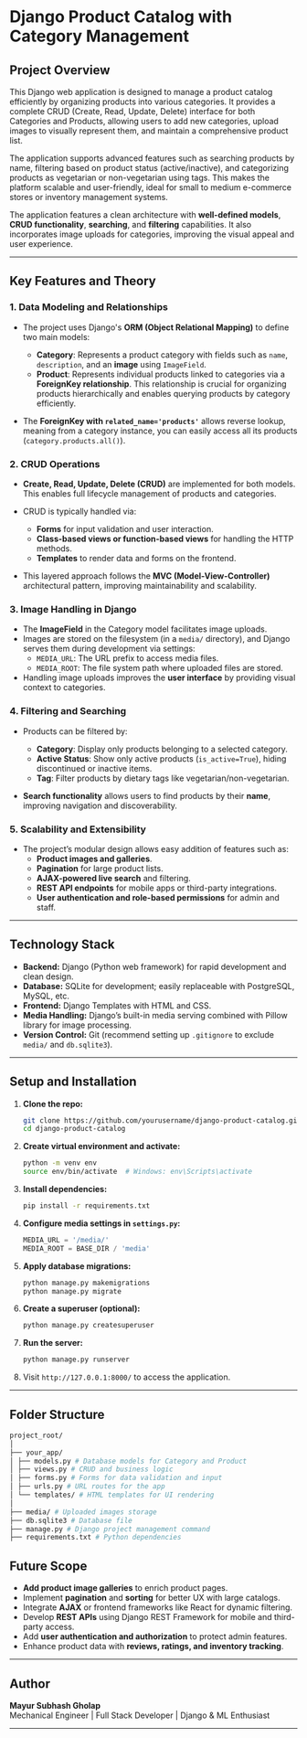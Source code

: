 # **Django Product Catalog with Category Management**

## **Project Overview**

This Django web application is designed to manage a product catalog efficiently by organizing products into various categories. It provides a complete CRUD (Create, Read, Update, Delete) interface for both Categories and Products, allowing users to add new categories, upload images to visually represent them, and maintain a comprehensive product list.

The application supports advanced features such as searching products by name, filtering based on product status (active/inactive), and categorizing products as vegetarian or non-vegetarian using tags. This makes the platform scalable and user-friendly, ideal for small to medium e-commerce stores or inventory management systems.

The application features a clean architecture with **well-defined models**, **CRUD functionality**, **searching**, and **filtering** capabilities. It also incorporates image uploads for categories, improving the visual appeal and user experience.

---

## **Key Features and Theory**

### **1. Data Modeling and Relationships**

- The project uses Django's **ORM (Object Relational Mapping)** to define two main models:
  - **Category**: Represents a product category with fields such as `name`, `description`, and an **image** using `ImageField`.
  - **Product**: Represents individual products linked to categories via a **ForeignKey relationship**. This relationship is crucial for organizing products hierarchically and enables querying products by category efficiently.

- The **ForeignKey with `related_name='products'`** allows reverse lookup, meaning from a category instance, you can easily access all its products (`category.products.all()`).

### **2. CRUD Operations**

- **Create, Read, Update, Delete (CRUD)** are implemented for both models. This enables full lifecycle management of products and categories.
- CRUD is typically handled via:
  - **Forms** for input validation and user interaction.
  - **Class-based views or function-based views** for handling the HTTP methods.
  - **Templates** to render data and forms on the frontend.

- This layered approach follows the **MVC (Model-View-Controller)** architectural pattern, improving maintainability and scalability.

### **3. Image Handling in Django**

- The **ImageField** in the Category model facilitates image uploads.
- Images are stored on the filesystem (in a `media/` directory), and Django serves them during development via settings:
  - `MEDIA_URL`: The URL prefix to access media files.
  - `MEDIA_ROOT`: The file system path where uploaded files are stored.
- Handling image uploads improves the **user interface** by providing visual context to categories.

### **4. Filtering and Searching**

- Products can be filtered by:
  - **Category**: Display only products belonging to a selected category.
  - **Active Status**: Show only active products (`is_active=True`), hiding discontinued or inactive items.
  - **Tag**: Filter products by dietary tags like vegetarian/non-vegetarian.

- **Search functionality** allows users to find products by their **name**, improving navigation and discoverability.

### **5. Scalability and Extensibility**

- The project’s modular design allows easy addition of features such as:
  - **Product images and galleries**.
  - **Pagination** for large product lists.
  - **AJAX-powered live search** and filtering.
  - **REST API endpoints** for mobile apps or third-party integrations.
  - **User authentication and role-based permissions** for admin and staff.

---

## **Technology Stack**

- **Backend:** Django (Python web framework) for rapid development and clean design.
- **Database:** SQLite for development; easily replaceable with PostgreSQL, MySQL, etc.
- **Frontend:** Django Templates with HTML and CSS.
- **Media Handling:** Django’s built-in media serving combined with Pillow library for image processing.
- **Version Control:** Git (recommend setting up `.gitignore` to exclude `media/` and `db.sqlite3`).

---

## **Setup and Installation**

1. **Clone the repo:**

    ```bash
    git clone https://github.com/yourusername/django-product-catalog.git
    cd django-product-catalog
    ```

2. **Create virtual environment and activate:**

    ```bash
    python -m venv env
    source env/bin/activate  # Windows: env\Scripts\activate
    ```

3. **Install dependencies:**

    ```bash
    pip install -r requirements.txt
    ```

4. **Configure media settings in `settings.py`:**

    ```python
    MEDIA_URL = '/media/'
    MEDIA_ROOT = BASE_DIR / 'media'
    ```

5. **Apply database migrations:**

    ```bash
    python manage.py makemigrations
    python manage.py migrate
    ```

6. **Create a superuser (optional):**

    ```bash
    python manage.py createsuperuser
    ```

7. **Run the server:**

    ```bash
    python manage.py runserver
    ```

8. Visit `http://127.0.0.1:8000/` to access the application.

---

## **Folder Structure**

```bash
project_root/
│
├── your_app/
│ ├── models.py # Database models for Category and Product
│ ├── views.py # CRUD and business logic
│ ├── forms.py # Forms for data validation and input
│ ├── urls.py # URL routes for the app
│ └── templates/ # HTML templates for UI rendering
│
├── media/ # Uploaded images storage
├── db.sqlite3 # Database file
├── manage.py # Django project management command
├── requirements.txt # Python dependencies
```

## **Future Scope**

- **Add product image galleries** to enrich product pages.
- Implement **pagination** and **sorting** for better UX with large catalogs.
- Integrate **AJAX** or frontend frameworks like React for dynamic filtering.
- Develop **REST APIs** using Django REST Framework for mobile and third-party access.
- Add **user authentication and authorization** to protect admin features.
- Enhance product data with **reviews, ratings, and inventory tracking**.

---

## **Author**

**Mayur Subhash Gholap**  
Mechanical Engineer | Full Stack Developer | Django & ML Enthusiast

---
